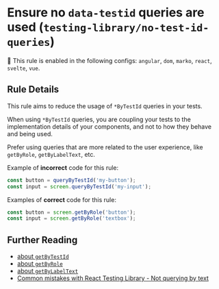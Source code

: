 # Ensure no `data-testid` queries are used (`testing-library/no-test-id-queries`)

💼 This rule is enabled in the following configs: `angular`, `dom`, `marko`, `react`, `svelte`, `vue`.

<!-- end auto-generated rule header -->

## Rule Details

This rule aims to reduce the usage of `*ByTestId` queries in your tests.

When using `*ByTestId` queries, you are coupling your tests to the implementation details of your components, and not to how they behave and being used.

Prefer using queries that are more related to the user experience, like `getByRole`, `getByLabelText`, etc.

Example of **incorrect** code for this rule:

```js
const button = queryByTestId('my-button');
const input = screen.queryByTestId('my-input');
```

Examples of **correct** code for this rule:

```js
const button = screen.getByRole('button');
const input = screen.getByRole('textbox');
```

## Further Reading

- [about `getByTestId`](https://testing-library.com/docs/queries/bytestid)
- [about `getByRole`](https://testing-library.com/docs/queries/byrole)
- [about `getByLabelText`](https://testing-library.com/docs/queries/bylabeltext)
- [Common mistakes with React Testing Library - Not querying by text](https://kentcdodds.com/blog/common-mistakes-with-react-testing-library#not-querying-by-text)
